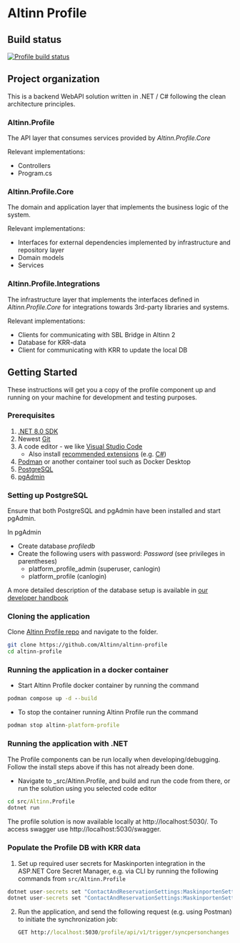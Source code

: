 # Altinn Profile

## Build status
[![Profile build status](https://dev.azure.com/brreg/altinn-studio/_apis/build/status/altinn-platform/profile-master?label=platform/profile)](https://dev.azure.com/brreg/altinn-studio/_build/latest?definitionId=35)


## Project organization
This is a backend WebAPI solution written in .NET / C# following the clean architecture principles.

### Altinn.Profile
The API layer that consumes services provided by _Altinn.Profile.Core_

Relevant implementations:
- Controllers
- Program.cs


### Altinn.Profile.Core
The domain and application layer that implements the business logic of the system.

Relevant implementations:
- Interfaces for external dependencies implemented by infrastructure and repository layer
- Domain models
- Services

### Altinn.Profile.Integrations
The infrastructure layer that implements the interfaces defined in _Altinn.Profile.Core_ for integrations towards 3rd-party libraries and systems.

Relevant implementations:
- Clients for communicating with SBL Bridge in Altinn 2
- Database for KRR-data
- Client for communicating with KRR to update the local DB


## Getting Started

These instructions will get you a copy of the profile component up and running on your machine for development and testing purposes.

### Prerequisites

1. [.NET 8.0 SDK](https://dotnet.microsoft.com/download/dotnet/8.0)
2. Newest [Git](https://git-scm.com/downloads)
3. A code editor - we like [Visual Studio Code](https://code.visualstudio.com/download)
   - Also install [recommended extensions](https://code.visualstudio.com/docs/editor/extension-marketplace#_workspace-recommended-extensions) (e.g. [C#](https://marketplace.visualstudio.com/items?itemName=ms-dotnettools.csharp))
4. [Podman](https://podman.io/) or another container tool such as Docker Desktop
5. [PostgreSQL](https://www.postgresql.org/download/)
6. [pgAdmin](https://www.pgadmin.org/download/)

### Setting up PostgreSQL

Ensure that both PostgreSQL and pgAdmin have been installed and start pgAdmin.

In pgAdmin
- Create database _profiledb_
- Create the following users with password: _Password_ (see privileges in parentheses)
  - platform_profile_admin (superuser, canlogin)
  - platform_profile (canlogin)

A more detailed description of the database setup is available in [our developer handbook](https://docs.altinn.studio/community/contributing/handbook/postgres/)


### Cloning the application

Clone [Altinn Profile repo](https://github.com/Altinn/altinn-profile) and navigate to the folder.

```bash
git clone https://github.com/Altinn/altinn-profile
cd altinn-profile
```

### Running the application in a docker container

- Start Altinn Profile docker container by running the command

```cmd
podman compose up -d --build
```

- To stop the container running Altinn Profile run the command

```cmd
podman stop altinn-platform-profile
```


### Running the application with .NET

The Profile components can be run locally when developing/debugging. Follow the install steps above if this has not already been done.

- Navigate to _src/Altinn.Profile, and build and run the code from there, or run the solution using you selected code editor

```cmd
cd src/Altinn.Profile
dotnet run
```

The profile solution is now available locally at http://localhost:5030/.
To access swagger use http://localhost:5030/swagger.

### Populate the Profile DB with KRR data

1. Set up required user secrets for Maskinporten integration in the ASP.NET Core Secret Manager, e.g. via CLI by running the following commands from `src/Altinn.Profile`
```cmd
dotnet user-secrets set "ContactAndReservationSettings:MaskinportenSettings:ClientId" "{SECRET_GOES_HERE}"
dotnet user-secrets set "ContactAndReservationSettings:MaskinportenSettings:EncodedJwk" "{SECRET_GOES_HERE}"
```
2. Run the application, and send the following request (e.g. using Postman) to initiate the synchronization job:
   ```cmd
   GET http://localhost:5030/profile/api/v1/trigger/syncpersonchanges
   ```
